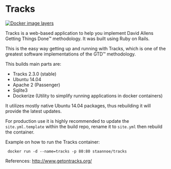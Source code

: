 Tracks
======
[![Docker image layers](https://images.microbadger.com/badges/image/ssaavedra/tracks.svg)](https://microbadger.com/images/ssaavedra/tracks)

Tracks is a web-based application to help you implement David Allens Getting Things Done™ methodology. It was built using Ruby on Rails.

This is the easy way getting up and running with Tracks, which is one of the greatest software implementations of the GTD™ methodology.

This builds main parts are:
 - Tracks 2.3.0 (stable)
 - Ubuntu 14.04
 - Apache 2 (Passenger)
 - Sqlite3
 - Dockerize (Utility to simplify running applications in docker containers)

It utilizes mostly native Ubuntu 14.04 packages, thus rebuilding it will provide the latest updates.

For production use it is highly recommended to update the `site.yml.template` within the build repo, rename it to `site.yml` then rebuild the container.

Example on how to run the Tracks container:

     docker run -d --name=tracks -p 80:80 staannoe/tracks


 

References:
http://www.getontracks.org/

